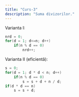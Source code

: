 ```yaml
---
title: "Curs-3"
description: "Suma divizorilor."
---
```


Varianta I:
```cpp
nrd = 0;
for(d = 1; d<=n; d++)
    if(n % d == 0)
        nrd++;
```

Varianta II (eficientă):
```cpp
s = 0;
for(d = 1; d * d < n; d++)
    if(n % d == 0)
        s = s + d + n / d;
if(d * d == n)
    s = s + d;
```